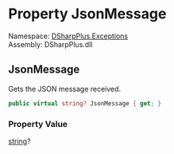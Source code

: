 # Property JsonMessage

Namespace: [DSharpPlus.Exceptions](DSharpPlus.Exceptions.md)  
Assembly: DSharpPlus.dll

## <a id="DSharpPlus_Exceptions_DiscordException_JsonMessage"></a>JsonMessage

Gets the JSON message received.

```csharp
public virtual string? JsonMessage { get; }
```

### Property Value

[string](https://learn.microsoft.com/dotnet/api/system.string)?

